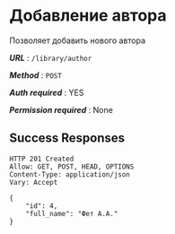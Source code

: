 # Добавление автора

Позволяет добавить нового автора

***URL*** : `/library/author`

***Method*** : `POST`

***Auth required*** : YES

***Permission required*** : None

## Success Responses

    HTTP 201 Created
    Allow: GET, POST, HEAD, OPTIONS
    Content-Type: application/json
    Vary: Accept
    
    {
        "id": 4,
        "full_name": "Фет А.А."
    }